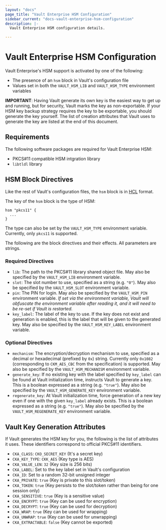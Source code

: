 ```yaml
---
layout: "docs"
page_title: "Vault Enterprise HSM Configuration"
sidebar_current: "docs-vault-enterprise-hsm-configuration"
description: |-
  Vault Enterprise HSM configuration details.

---
```


# Vault Enterprise HSM Configuration

Vault Enterprise's HSM support is activated by one of the following:

* The presence of an `hsm` block in Vault's configuration file
* Values set in both the `VAULT_HSM_LIB` and `VAULT_HSM_TYPE` environment
  variables

**IMPORTANT**: Having Vault generate its own key is the easiest way to get up
and running, but for security, Vault marks the key as non-exportable. If your
HSM key backup strategy requires the key to be exportable, you should generate
the key yourself. The list of creation attributes that Vault uses to generate
the key are listed at the end of this document.

## Requirements

The following software packages are required for Vault Enterprise HSM:

* PKCS#11 compatible HSM intgration library
* `libtldl` library

## HSM Block Directives

Like the rest of Vault's configuration files, the `hsm` block is in
[HCL](https://github.com/hashicorp/hcl) format.

The key of the `hsm` block is the type of HSM:

```hcl
hsm "pkcs11" {
  ...
}
```

The type can also be set by the `VAULT_HSM_TYPE` environment variable.
Currently, only `pkcs11` is supported.

The following are the block directives and their effects. All parameters are
strings.

### Required Directives

 * `lib`: The path to the PKCS#11 library shared object file. May also be
   specified by the `VAULT_HSM_LIB` environment variable.
 * `slot`: The slot number to use, specified as a string (e.g. `"0"`). May also
   be specified by the `VAULT_HSM_SLOT` environment variable.
 * `pin`: The PIN for login. May also be specified by the `VAULT_HSM_PIN`
   environment variable. _If set via the environment variable, Vault will
   obfuscate the environment variable after reading it, and it will need to be
   re-set if Vault is restarted._
 * `key_label`: The label of the key to use. If the key does not exist and
   generation is enabled, this is the label that will be given to the generated
   key. May also be specified by the `VAULT_HSM_KEY_LABEL` environment
   variable.

### Optional Directives

 * `mechanism`: The encryption/decryption mechanism to use, specified as a
   decimal or hexadecimal (prefixed by `0x`) string. Currently only `0x1082`
   (corresponding to `CKM_AES_CBC` from the specification) is supported. May
   also be specified by the `VAULT_HSM_MECHANISM` environment variable.
 * `generate_key`: If no existing key with the label specified by `key_label`
   can be found at Vault initialization time, instructs Vault to generate a
   key. This is a boolean expressed as a string (e.g. `"true"`). May also be
   specified by the `VAULT_HSM_GENERATE_KEY` environment variable.
 * `regenerate_key`: At Vault initialization time, force generation of a new
   key even if one with the given `key_label` already exists. This is a boolean
   expressed as a string (e.g. `"true"`). May also be specified by the
   `VAULT_HSM_REGENERATE_KEY` environment variable.

## Vault Key Generation Attributes

If Vault generates the HSM key for you, the following is the list of attributes
it uses. These identifiers correspond to official PKCS#11 identifiers.

* `CKA_CLASS`: `CKO_SECRET_KEY` (It's a secret key)
* `CKA_KEY_TYPE`: `CKK_AES` (Key type is AES)
* `CKA_VALUE_LEN`: `32` (Key size is 256 bits)
* `CKA_LABEL`: Set to the key label set in Vault's configuration
* `CKA_ID`: Set to a random 32-bit unsigned integer
* `CKA_PRIVATE`: `true` (Key is private to this slot/token)
* `CKA_TOKEN`: `true` (Key persists to the slot/token rather than being for one
  session only)
* `CKA_SENSITIVE`: `true` (Key is a sensitive value)
* `CKA_ENCRYPT`: `true` (Key can be used for encryption)
* `CKA_DECRYPT`: `true` (Key can be used for decryption)
* `CKA_WRAP`: `true` (Key can be used for wrapping)
* `CKA_UNWRAP`: `true` (Key can be used for unwrapping)
* `CKA_EXTRACTABLE`: `false` (Key cannot be exported)
